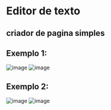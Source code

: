 # Editor de texto
## criador de pagina simples
##

## Exemplo 1:
![image](https://user-images.githubusercontent.com/124212111/221429285-9cd946eb-f814-418a-9df6-4b92a7a3f935.png)
![image](https://user-images.githubusercontent.com/124212111/221429299-74699239-4816-410f-8fab-2544c0c54ee8.png)
##
##
## Exemplo 2:
![image](https://user-images.githubusercontent.com/124212111/221429374-ee6cbc85-4746-4c66-bda5-3569cf476ea9.png)
![image](https://user-images.githubusercontent.com/124212111/221429393-794caf38-ad3a-4f06-aa98-b4c612c3b912.png)
